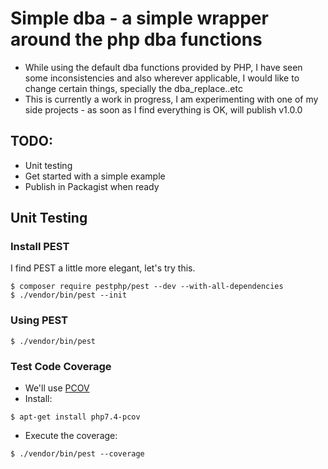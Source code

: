 # Simple dba - a simple wrapper around the php dba functions

- While using the default dba functions provided by PHP, I have seen some inconsistencies and also wherever applicable, I would like to change certain things, specially the dba_replace..etc
- This is currently a work in progress, I am experimenting with one of my side projects - as soon as I find everything is OK, will publish v1.0.0

## TODO:
- Unit testing
- Get started with a simple example
- Publish in Packagist when ready

## Unit Testing

### Install PEST

I find PEST a little more elegant, let's try this.

```
$ composer require pestphp/pest --dev --with-all-dependencies
$ ./vendor/bin/pest --init
```

### Using PEST

```
$ ./vendor/bin/pest
```

### Test Code Coverage

- We'll use [PCOV](https://github.com/krakjoe/pcov)
- Install:
```
$ apt-get install php7.4-pcov
```

- Execute the coverage:

```
$ ./vendor/bin/pest --coverage
```
